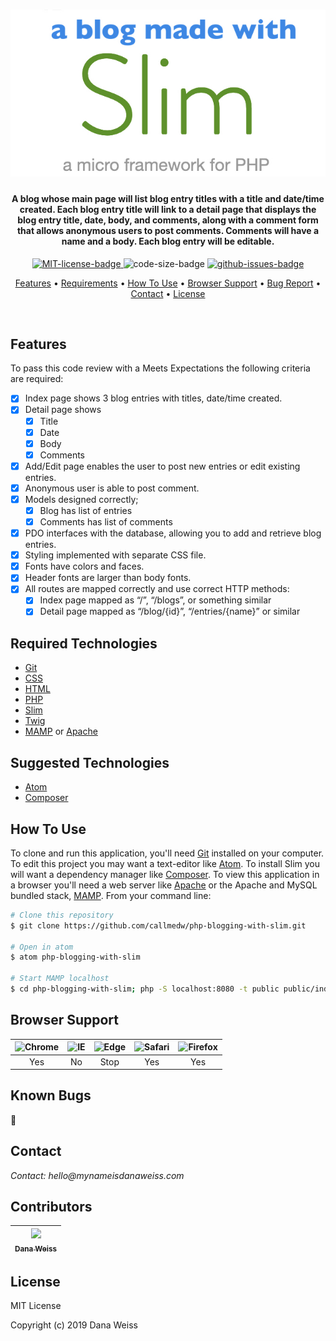 <h1 align="center">
  <a href="https://www.slimframework.com/"><img src="/public/images/slim-logo.jpg" alt="Pic of the Slim logo" width="600px"></a>
</h1>

<h4 align="center">
A blog whose main page will list blog entry titles with a title and date/time created. Each blog entry title will link to a detail page that displays the blog entry title, date, body, and comments, along with a comment form that allows anonymous users to post comments. Comments will have a name and a body. Each blog entry will be editable.
</h4>

<p align="center">
  <a href="https://opensource.org/licenses/MIT">
    <img src="https://img.shields.io/badge/License-MIT-green.svg?style=popout"
    alt="MIT-license-badge">
  </a>
  <img src="https://img.shields.io/github/languages/code-size/callmedw/php-blogging-with-slim.svg?style=popout"
  alt="code-size-badge">
  <a href="https://GitHub.com/callmedw/php-blogging-with-slim/issues/">
    <img src="https://img.shields.io/github/issues/callmedw/php-blogging-with-slim.svg?style=popout"
    alt="github-issues-badge">
  </a>
</p>

<p align="center">
  <!-- <a href="#preview">Screenshot</a> • -->
  <a href="#features">Features</a> •
  <a href="#required-technologies">Requirements</a> •
  <a href="#how-to-use">How To Use</a> •
  <a href="#browser-support">Browser Support</a> •
  <a href="#known-bugs">Bug Report</a> •
  <a href="#contact">Contact</a> •
  <a href="#license">License</a>
</p>
<br>

<!-- ## Preview -->

## Features

To pass this code review with a Meets Expectations the following criteria are required:

- [x] Index page shows 3 blog entries with titles, date/time created.
- [x] Detail page shows
  - [x] Title
  - [x] Date
  - [x] Body
  - [x] Comments
- [x] Add/Edit page enables the user to post new entries or edit existing entries.
- [x] Anonymous user is able to post comment.
- [x] Models designed correctly;
  - [x] Blog has list of entries
  - [x] Comments has list of comments
- [x] PDO interfaces with the database, allowing you to add and retrieve blog entries.
- [x] Styling implemented with separate CSS file.
- [x] Fonts have colors and faces.
- [x] Header fonts are larger than body fonts.
- [x] All routes are mapped correctly and use correct HTTP methods:
  - [x] Index page mapped as “/”, “/blogs”, or something similar
  - [x] Detail page mapped as “/blog/{id}”, “/entries/{name}” or similar

## Required Technologies

* [Git](https://git-scm.com)
* [CSS](https://www.w3.org/TR/CSS/)
* [HTML](https://www.w3.org/TR/html5/)
* [PHP](https://php.net)
* [Slim](https://www.slimframework.com/)
* [Twig](https://twig.symfony.com/)
* [MAMP](https://www.mamp.info/en/) or [Apache](https://httpd.apache.org/)

## Suggested Technologies

* [Atom](https://atom.io/)
* [Composer](https://getcomposer.org/)

## How To Use

To clone and run this application, you'll need [Git](https://git-scm.com) installed on your computer. To edit this project you may want a text-editor like [Atom](https://atom.io/). To install Slim you will want a dependency manager like [Composer](https://getcomposer.org/). To view this application in a browser you'll need a web server like [Apache](https://httpd.apache.org/) or the Apache and MySQL bundled stack, [MAMP](https://www.mamp.info/en/). From your command line:

```bash
# Clone this repository
$ git clone https://github.com/callmedw/php-blogging-with-slim.git

# Open in atom
$ atom php-blogging-with-slim

# Start MAMP localhost
$ cd php-blogging-with-slim; php -S localhost:8080 -t public public/index.php

```

##  Browser Support
| <img src="https://user-images.githubusercontent.com/1215767/34348387-a2e64588-ea4d-11e7-8267-a43365103afe.png" alt="Chrome" width="16px" height="16px" /> | <img src="https://user-images.githubusercontent.com/1215767/34348590-250b3ca2-ea4f-11e7-9efb-da953359321f.png" alt="IE" width="16px" height="16px" />  | <img src="https://user-images.githubusercontent.com/1215767/34348380-93e77ae8-ea4d-11e7-8696-9a989ddbbbf5.png" alt="Edge" width="16px" height="16px" />  | <img src="https://user-images.githubusercontent.com/1215767/34348394-a981f892-ea4d-11e7-9156-d128d58386b9.png" alt="Safari" width="16px" height="16px" />  | <img src="https://user-images.githubusercontent.com/1215767/34348383-9e7ed492-ea4d-11e7-910c-03b39d52f496.png" alt="Firefox" width="16px" height="16px" />  |
| :---------: | :---------: | :---------: | :---------: | :---------: |
| Yes | No | Stop | Yes | Yes |

## Known Bugs

🐞

## Contact

_Contact: hello@mynameisdanaweiss.com_

## Contributors

<!-- prettier-ignore -->
| [<img src="https://avatars2.githubusercontent.com/u/21694548?s=460&v=4" width="100px;"/><br /><sub><b>Dana Weiss</b></sub>](https://github.com/callmedw)<br /> |
| :---: |

## License

MIT License

Copyright (c) 2019 Dana Weiss
